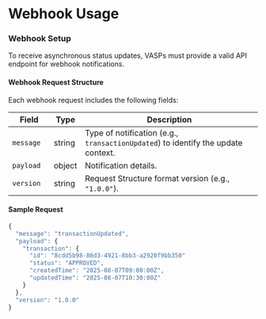 
# Webhook Usage

### Webhook Setup

To receive asynchronous status updates, VASPs must provide a valid API endpoint for webhook notifications.

#### Webhook Request Structure

Each webhook request includes the following fields:

| <div style="width: 68px">Field</div> | Type   | Description                                                                       |
| ------------------------------------ | ------ | --------------------------------------------------------------------------------- |
| `message`                            | string | Type of notification (e.g., `transactionUpdated`) to identify the update context. |
| `payload`                            | object | Notification details.                                                             |
| `version`                            | string | Request Structure format version (e.g., `"1.0.0"`).                               |

#### Sample Request

```javascript
{
  "message": "transactionUpdated",
  "payload": {
    "transaction": {
      "id": "8cdd5b98-86d3-4921-8bb3-a2920f9bb350"
      "status": "APPROVED",
      "createdTime": "2025-08-07T09:00:00Z",
      "updatedTime": "2025-08-07T10:30:00Z"
    }
  },
  "version": "1.0.0"
}
```